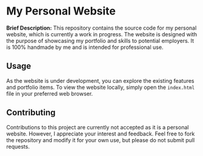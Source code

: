 # My Personal Website

**Brief Description:**
This repository contains the source code for my personal website, which is currently a work in progress. The website is designed with the purpose of showcasing my portfolio and skills to potential employers. It is 100% handmade by me and is intended for professional use.

## Usage

As the website is under development, you can explore the existing features and portfolio items. To view the website locally, simply open the `index.html` file in your preferred web browser.

## Contributing

Contributions to this project are currently not accepted as it is a personal website. However, I appreciate your interest and feedback. Feel free to fork the repository and modify it for your own use, but please do not submit pull requests.
